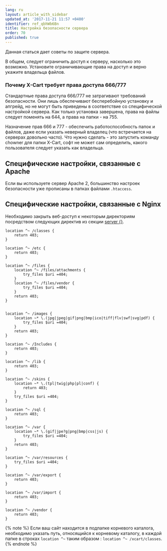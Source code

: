 ```yaml
---
lang: ru
layout: article_with_sidebar
updated_at: '2017-11-21 11:57 +0400'
identifier: ref_qbhWb6Bn
title: Настройка безопасности сервера
order: 70
published: true
---
```

Данная статься дает советы по защите сервера.

В общем, следует ограничить доступ к серверу, насколько это возможно. Установите ограничивающие права на доступ и верно укажите владельца файлов.   

### Почему X-Cart требует права доступа 666/777

Стандартные права доступа 666/777 не затрагивают требований безопасности. Они лишь обеспечивают бесперебойную установку и апгрейд, но не могут быть приведены в соответствие со специфической настройкой сервера. Как только установка завершена, права на файлы следует поменять на 644, а права на папки - на 755.  

Назначение прав 666 и 777 - обеспечить работоспособность папок и файлов, даже если указать неверный владелец (что встречается на серверах довольно часто). Что нужно сделать - это запустить команду chowner для папки X-Cart, софт не может сам определить, какого  пользователя следует указать как владельца. 

## Специфические настройки, связанные с Apache

Если вы используете сервер Apache 2, большинство настроек безопасности уже прописаны в папках файлами `.htaccess`.

## Специфические настройки, связанные с Nginx

Необходимо закрыть веб-доступ к некоторым директориям посредством следующих директив из секции [server {}](http://nginx.org/ru/docs/http/ngx_http_core_module.html#server "Настройка безопасности сервера").

```
location ^~ /classes {
    return 403;
}

location ^~ /etc {
    return 403;
}

location ^~ /files {
    location ^~ /files/attachments {
        try_files $uri =404;
    }
    location ^~ /files/vendor {
        try_files $uri =404;
    }
    return 403;
}


location ^~ /images {
    location ~* \.(jpg|jpeg|gif|png|bmp|ico|tiff|flv|swf|svg|pdf) {
        try_files $uri =404;
    }
    return 403;
}

location ^~ /Includes {
    return 403;
}

location ^~ /lib {
    return 403;
}

location ^~ /skins {
    location ~* \.(tpl|twig|php|pl|conf) {
        return 403;
    }
    try_files $uri =404;
}

location ^~ /sql {
    return 403;
}

location ^~ /var {
    location ~* \.(gif|jpe?g|png|bmp|css|js) {
        try_files $uri =404;
    }
    return 403;
}

location ^~ /var/resources {
    try_files $uri =404;
}

location ^~ /var/export {
    return 403;
}

location ^~ /var/import {
    return 403;
}

location ^~ /vendor {
    return 403;
}

```


{% note %}
Если ваш сайт находится в подпапке корневого каталога, необходимо указать путь, относящийся к корневому каталогу, в каждой папке в строках `location ^~` таким образом : `location ^~ /xcart/classes`.
{% endnote %}
